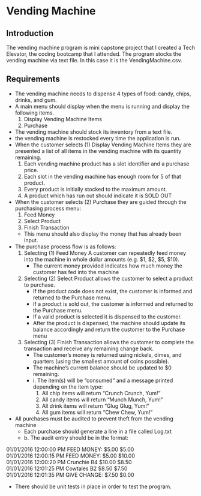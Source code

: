 # Vending Machine

## Introduction
The vending machine program is mini capstone project that I created a Tech Elevator, the coding bootcamp that I attended. The program 
stocks the vending machine via text file. In this case it is the VendingMachine.csv. 

## Requirements
- The vending machine needs to dispense 4 types of food: candy, chips, drinks, and gum.
- A main menu should display when the menu is running and display the following items.
    1. Display Vending Machine Items
    2. Purchase
- The vending machine should stock its inventory from a text file.
- the vending machine is restocked every time the application is run. 
- When the customer selects (1) Display Vending Machine Items they are presented a list of all items in the vending machine with its quantity remaining.
    1. Each vending machine product has a slot identifier and a purchase price.
    2. Each slot in the vending machine has enough room for 5 of that product.
    3. Every product is initially stocked to the maximum amount.
    4. A product which has run out should indicate it is SOLD OUT
- When the customer selects (2) Purchase they are guided through the purchasing process menu:
    1. Feed Money
    2. Select Product
    3. Finish Transaction
    - This menu should also display the money that has already been input. 
- The purchase process flow is as follows:
    1. Selecting (1) Feed Money A customer can repeatedly feed money into the machine in whole dollar amounts (e.g. $1, $2, $5, $10).
        - The current money provided indicates how much money the customer has fed into the machine
    2. Selecting (2) Select Product allows the customer to select a product to purchase.
        - If the product code does not exist, the customer is informed and returned to the Purchase menu.
        - If a product is sold out, the customer is informed and returned to the Purchase menu.
        - If a valid product is selected it is dispensed to the customer.
        - After the product is dispensed, the machine should update its balance accordingly and return the customer to the Purchase menu
    3. Selecting (3) Finish Transaction allows the customer to complete the transaction and receive any remaining change back.
        - The customer’s money is returned using nickels, dimes, and quarters (using the smallest amount of coins possible).
        - The machine’s current balance should be updated to $0 remaining.
        - i. The item(s) will be “consumed” and a message printed depending on the item type:
            1. All chip items will return “Crunch Crunch, Yum!”
            2. All candy items will return “Munch Munch, Yum!”
            3. All drink items will return “Glug Glug, Yum!”
            4. All gum items will return “Chew Chew, Yum!”
-   All purchases must be audited to prevent theft from the vending machine
    - Each purchase should generate a line in a file called Log.txt
    - b. The audit entry should be in the format:  

01/01/2016 12:00:00 PM FEED MONEY: $5.00 $5.00  
01/01/2016 12:00:15 PM FEED MONEY: $5.00 $10.00  
01/01/2016 12:00:20 PM Crunchie B4 $10.00 $8.50  
01/01/2016 12:01:25 PM Cowtales B2 $8.50 $7.50  
01/01/2016 12:01:35 PM GIVE CHANGE: $7.50 $0.00  


- There should be unit tests in place in order to test the program.





